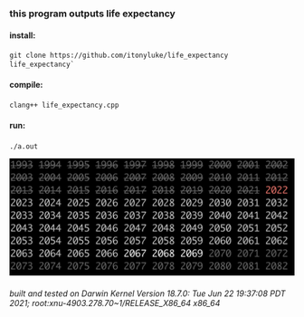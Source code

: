 ### this program outputs life expectancy

#### install:
```
git clone https://github.com/itonyluke/life_expectancy life_expectancy`
```

#### compile:
`clang++ life_expectancy.cpp`

#### run:
`./a.out`

![output example](images/example.png)

###### built and tested on Darwin Kernel Version 18.7.0: Tue Jun 22 19:37:08 PDT 2021; root:xnu-4903.278.70~1/RELEASE_X86_64 x86_64
